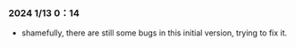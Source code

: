 ### 2024 1/13 0：14<br>
 - shamefully, there are still some bugs in this initial version, trying to fix it.
